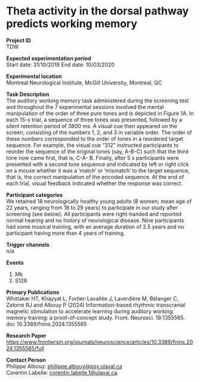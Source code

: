 # Theta activity in the dorsal pathway predicts working memory
**Project ID**\
TDW

**Expected experimentation period**\
Start date: 31/10/2019
End date: 10/03/2020

**Experimental location**\
Montreal Neurological Institute, McGill University, Montreal, QC

**Task Description**\
The auditory working memory task administered during the screening test and throughout the 7 experimental sessions involved the mental manipulation of the order of three pure tones and is depicted in Figure 1A. In each 15-s trial, a sequence of three tones was presented, followed by a silent retention period of 3800 ms. A visual cue then appeared on the screen, consisting of the numbers 1, 2, and 3 in variable order. The order of these numbers corresponded to the order of tones in a reordered target sequence. For example, the visual cue “312” instructed participants to reorder the sequence of the original tones (say, A-B-C) such that the third tone now came first, that is, C-A- B. Finally, after 5 s participants were presented with a second tone sequence and indicated by left or right click on a mouse whether it was a ‘match’ or ‘mismatch’ to the target sequence, that is, the correct manipulation of the encoded sequence. At the end of each trial, visual feedback indicated whether the response was correct.

**Participant categories**\
We retained 18 neurologically healthy young adults (8 women; mean age of 22 years, ranging from 18 to 29 years) to participate in our study after screening (see below). All participants were right-handed and reported normal hearing and no history of neurological disease. Nine participants had some musical training, with an average duration of 2.5 years and no participant having more than 4 years of training.

**Trigger channels**\
n/a

**Events**
1. Mk
2. S128

**Primary Publications**\
Whittaker HT, Khayyat L, Fortier-Lavallée J, Laverdière M, Bélanger C, Zatorre RJ and Albouy P (2024) Information-based rhythmic transcranial magnetic stimulation to accelerate learning during auditory working memory training: a proof-of-concept study. Front. Neurosci. 18:1355565. doi: 10.3389/fnins.2024.1355565

**Research Paper**\
https://www.frontiersin.org/journals/neuroscience/articles/10.3389/fnins.2024.1355565/full

**Contact Person**\
Philippe Albouy: philippe.albouy@psy.ulaval.ca\
Corentin Labelle: corentin.labelle.1@ulaval.ca
